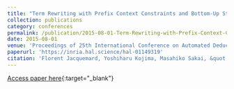 ```yaml
---
title: "Term Rewriting with Prefix Context Constraints and Bottom-Up Strategies"
collection: publications
category: conferences
permalink: /publication/2015-08-01-Term-Rewriting-with-Prefix-Context-Constraints-and-Bottom-Up-Strategies
date: 2015-08-01
venue: 'Proceedings of 25th International Conference on Automated Deduction (CADE), Springer LNCS volume 9195'
paperurl: 'https://inria.hal.science/hal-01149319'
citation: 'Florent Jacquemard, Yoshiharu Kojima, Masahiko Sakai, &quot;Term Rewriting with Prefix Context Constraints and Bottom-Up Strategies&quot; In the proceedings of 25th International Conference on Automated Deduction (CADE), LNCS volume 9195, 2015.'
---
```

[Access paper here](https://doi.org/10.1007/978-3-319-21401-6_9){:target="_blank"}
